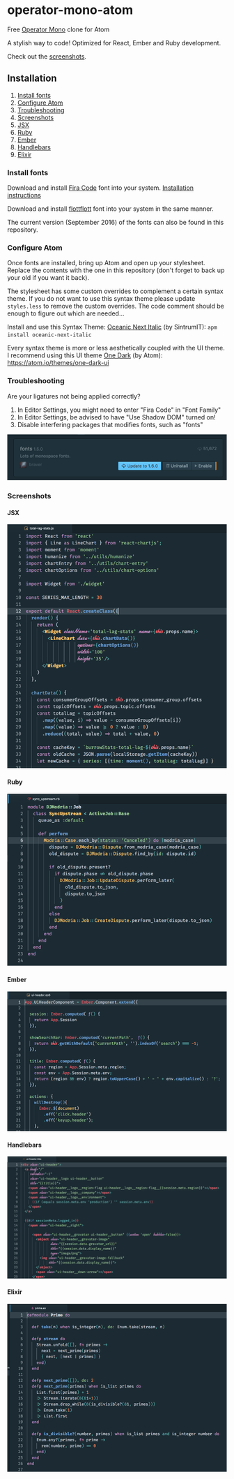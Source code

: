 # operator-mono-atom
Free [Operator Mono](http://www.typography.com/blog/introducing-operator) clone for Atom

A stylish way to code! Optimized for React, Ember and Ruby development.

Check out the [screenshots](#screenshots).

## Installation

1. [Install fonts](#install-fonts)
2. [Configure Atom](#configure-atom)
3. [Troubleshooting](#troubleshooting)
4. [Screenshots](#screenshots)
  1. [JSX](#screenshot-jsx) 
  2. [Ruby](#screenshot-ruby) 
  3. [Ember](#screenshot-ember) 
  4. [Handlebars](#screenshot-handlebars) 
  5. [Elixir](#screenshot-elixir) 
    
### <a name="install-fonts"></a> Install fonts

Download and install [Fira Code](https://github.com/tonsky/FiraCode) font into your system. [Installation instructions](https://github.com/tonsky/FiraCode/wiki)

Download and install [flottflott](http://www.dafont.com/flottflott.font) font into your system in the same manner.

The current version (September 2016) of the fonts can also be found in this repository.

### <a name="configure-atom"></a> Configure Atom

Once fonts are installed, bring up Atom and open up your stylesheet. Replace the contents with the one in this repository (don't forget to back up your old if you want it back).

The stylesheet has some custom overrides to complement a certain syntax theme. If you do not want to use this syntax theme please update `styles.less` to remove the custom overrides. The code comment should be enough to figure out which are needed...

Install and use this Syntax Theme: [Oceanic Next Italic](https://atom.io/themes/oceanic-next-italic) (by SintrumIT): `apm install oceanic-next-italic`

Every syntax theme is more or less aesthetically coupled with the UI theme. I recommend using this UI theme [One Dark](https://atom.io/themes/one-dark-ui) (by Atom): https://atom.io/themes/one-dark-ui

### <a name="troubleshooting"></a> Troubleshooting

Are your ligatures not being applied correctly?

1. In Editor Settings, you might need to enter "Fira Code" in "Font Family"
2. In Editor Settings, be advised to have "Use Shadow DOM" turned on!
3. Disable interfering packages that modifies fonts, such as "fonts"

![Screenshot of JSX](img/fonts.png)

### <a name="screenshots"></a> Screenshots

#### <a name="screenshot-jsx"></a> JSX

![Screenshot of JSX](img/JSX.png)

#### <a name="screenshot-ruby"></a> Ruby

![Screenshot of Ruby](img/ruby.png)

#### <a name="screenshot-ember"></a> Ember

![Screenshot of Ember](img/ember.png)

#### <a name="screenshot-handlebars"></a> Handlebars

![Screenshot of Handlebars](img/handlebars.png)

#### <a name="screenshot-elixir"></a> Elixir

![Screenshot of Elixir](img/elixir.png)
